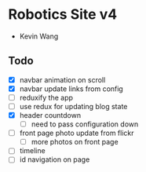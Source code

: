 # Robotics Site v4

- Kevin Wang

## Todo

- [x] navbar animation on scroll
- [x] navbar update links from config
- [ ] reduxify the app
- [ ] use redux for updating blog state
- [x] header countdown
  - [ ] need to pass configuration down
- [ ] front page photo update from flickr
	- [ ] more photos on front page
- [ ] timeline
- [ ] id navigation on page
